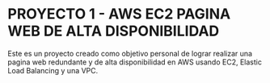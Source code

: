 # PROYECTO 1 - AWS EC2 PAGINA WEB DE ALTA DISPONIBILIDAD

Este es un proyecto creado como objetivo personal de lograr realizar una pagina web redundante 
y de alta disponibilidad en AWS usando EC2, Elastic Load Balancing y una VPC.